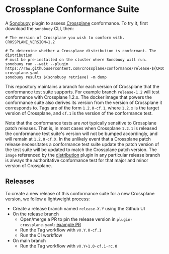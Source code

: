 # Crossplane Conformance Suite

A [Sonobuoy] plugin to assess [Crossplane] conformance. To try it, first
download the `sonobuoy` CLI, then:

```console
# The version of Crossplane you wish to conform with.
CROSSPLANE_VERSION=1.2

# To determine whether a Crossplane distribution is conformant. The distribution
# must be pre-installed on the cluster where Sonobuoy will run.
sonobuoy run --wait --plugin https://raw.githubusercontent.com/crossplane/conformance/release-${CROSSPLANE_VERSION}/plugin-crossplane.yaml
sonobuoy results $(sonobuoy retrieve) -m dump
```

This repository maintains a branch for each version of Crossplane that the
conformance test suite supports. For example branch `release-1.2` will test
conformance with Crossplane 1.2.x. The docker image that powers the conformance
suite also derives its version from the version of Crossplane it corresponds to.
Tags are of the form `1.2.0-cf.1`, where `1.2.x` is the target version of
Crossplane, and `cf.1` is the version of the conformance test.

Note that the conformance tests are _not_ typically sensitive to Crossplane
patch releases. That is, in most cases when Crossplane `1.2.1` is released the
conformance test suite's version will not be bumped accordingly, and will remain
at `1.2.0-cf.X`. In the unlikely event that a Crossplane patch release
necessitates a conformance test suite update the patch version of the test suite
will be updated to match the Crossplane patch version. The `image` referenced by
the [distribution] plugin in any particular release branch is always the
authoritative conformance test for that major and minor version of Crossplane.

## Releases

To create a new release of this conformance suite for a new Crossplane version,
we follow a lightweight process:

* Create a release branch named `release-X.Y` using the Github UI
* On the release branch
  * Open/merge a PR to pin the release version in `plugin-crossplane.yaml`: [example PR]
  * Run the Tag workflow with `vX.Y.0-cf.1`
  * Run the CI workflow
* On main branch
  * Run the Tag workflow with `vX.Y+1.0-cf.1-rc.0`

[sonobuoy]: https://sonobuoy.io/
[crossplane]: https://crossplane.io/
[distribution]: ./plugin-crossplane.yaml
[example PR]: https://github.com/crossplane/conformance/pull/37
